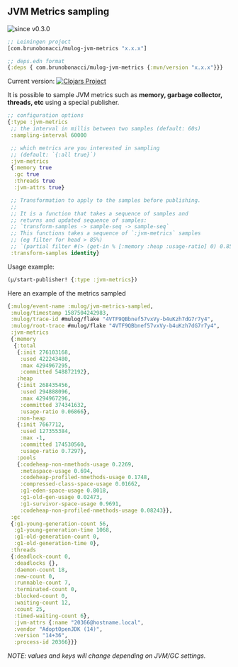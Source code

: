 ## JVM Metrics sampling
![since v0.3.0](https://img.shields.io/badge/since-v0.3.0-brightgreen)

``` clojure
;; Leiningen project
[com.brunobonacci/mulog-jvm-metrics "x.x.x"]

;; deps.edn format
{:deps { com.brunobonacci/mulog-jvm-metrics {:mvn/version "x.x.x"}}}
```
Current version: [![Clojars Project](https://img.shields.io/clojars/v/com.brunobonacci/mulog-jvm-metrics.svg)](https://clojars.org/com.brunobonacci/mulog-jvm-metrics)

It is possible to sample JVM metrics such as **memory, garbage
collector, threads, etc** using a special publisher.


``` clojure
;; configuration options
{:type :jvm-metrics
 ;; the interval in millis between two samples (default: 60s)
 :sampling-interval 60000

 ;; which metrics are you interested in sampling
 ;; (default: `{:all true}`)
 :jvm-metrics
 {:memory true
  :gc true
  :threads true
  :jvm-attrs true}

 ;; Transformation to apply to the samples before publishing.
 ;;
 ;; It is a function that takes a sequence of samples and
 ;; returns and updated sequence of samples:
 ;; `transform-samples -> sample-seq -> sample-seq`
 ;; This functions takes a sequence of `:jvm-metrics` samples
 ;; (eg filter for head > 85%)
 ;; `(partial filter #(> (get-in % [:memory :heap :usage-ratio] 0) 0.85))`
 :transform-samples identity}
```

Usage example:

``` clojure
(μ/start-publisher! {:type :jvm-metrics})
```


Here an example of the metrics sampled

``` clojure
{:mulog/event-name :mulog/jvm-metrics-sampled,
 :mulog/timestamp 1587504242983,
 :mulog/trace-id #mulog/flake "4VTF9QBbnef57vxVy-b4uKzh7dG7r7y4",
 :mulog/root-trace #mulog/flake "4VTF9QBbnef57vxVy-b4uKzh7dG7r7y4",
 :jvm-metrics
 {:memory
  {:total
   {:init 276103168,
    :used 422243480,
    :max 4294967295,
    :committed 548872192},
   :heap
   {:init 268435456,
    :used 294888096,
    :max 4294967296,
    :committed 374341632,
    :usage-ratio 0.06866},
   :non-heap
   {:init 7667712,
    :used 127355384,
    :max -1,
    :committed 174530560,
    :usage-ratio 0.7297},
   :pools
   {:codeheap-non-nmethods-usage 0.2269,
    :metaspace-usage 0.694,
    :codeheap-profiled-nmethods-usage 0.1748,
    :compressed-class-space-usage 0.01662,
    :g1-eden-space-usage 0.8018,
    :g1-old-gen-usage 0.02473,
    :g1-survivor-space-usage 0.9691,
    :codeheap-non-profiled-nmethods-usage 0.08243}},
 :gc
 {:g1-young-generation-count 56,
  :g1-young-generation-time 1068,
  :g1-old-generation-count 0,
  :g1-old-generation-time 0},
 :threads
 {:deadlock-count 0,
  :deadlocks {},
  :daemon-count 18,
  :new-count 0,
  :runnable-count 7,
  :terminated-count 0,
  :blocked-count 0,
  :waiting-count 12,
  :count 25,
  :timed-waiting-count 6},
  :jvm-attrs {:name "20366@hostname.local",
  :vendor "AdoptOpenJDK (14)",
  :version "14+36",
  :process-id 20366}}}
```

*NOTE: values and keys will change depending on JVM/GC settings.*
